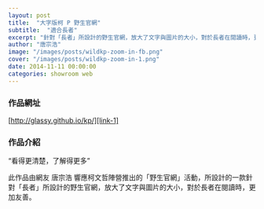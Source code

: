 ```yaml
---
layout: post
title:  "大字版柯 P 野生官網"
subtitle:  "適合長者"
excerpt: "針對「長者」所設計的野生官網，放大了文字與圖片的大小，對於長者在閱讀時，更加友善"
author: "唐宗浩"
image: "/images/posts/wildkp-zoom-in-fb.png"
cover: "/images/posts/wildkp-zoom-in-1.png"
date: 2014-11-11 00:00:00
categories: showroom web
---
```


[link-1]:http://glassy.github.io/kp/

### 作品網址
[http://glassy.github.io/kp/][link-1]

### 作品介紹

<q class="right">看得更清楚，了解得更多</q>

此作品由網友 唐宗浩 響應柯文哲陣營推出的「野生官網」活動，所設計的一款針對「長者」所設計的野生官網，放大了文字與圖片的大小，對於長者在閱讀時，更加友善。

